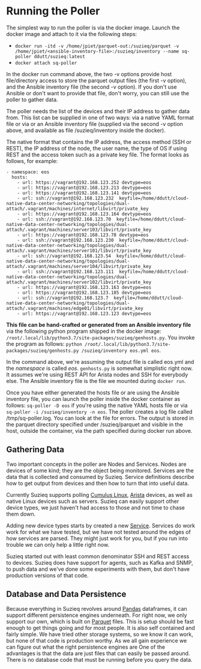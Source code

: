 # Running the Poller

The simplest way to run the poller is via the docker image.  Launch the docker image and attach to it via the following steps:
- ```docker run -itd -v /home/jpiet/parquet-out:/suzieq/parquet -v /home/jpiet/<ansible-inventory-file>:/suzieq/inventory --name sq-poller ddutt/suzieq:latest```
- ```docker attach sq-poller```

In the docker run command above, the two -v options provide host file/directory access to store the parquet output files (the first -v option), and the Ansible inventory file (the second -v option). If you don't use Ansible or don't want to provide that file, don't worry, you can still use the poller to gather data.

The poller needs the list of the devices and their IP address to gather data from. This list can be supplied in one of two ways: via a native YAML format file or via or an Ansible inventory file (supplied via the second -v option above, and available as file /suzieq/inventory inside the docker).

The native format that contains the IP address, the access method (SSH or REST), the IP address of the node, the user name, the type of OS if using REST and the access token such as a private key file. The format looks as follows, for example:
```
- namespace: eos
  hosts:
    - url: https://vagrant@192.168.123.252 devtype=eos
    - url: https://vagrant@192.168.123.213 devtype=eos
    - url: https://vagrant@192.168.123.141 devtype=eos
    - url: ssh://vagrant@192.168.123.232  keyfile=/home/ddutt/cloud-native-data-center-networking/topologies/dual-attach/.vagrant/machines/internet/libvirt/private_key
    - url: https://vagrant@192.168.123.164 devtype=eos
    - url: ssh://vagrant@192.168.123.70  keyfile=/home/ddutt/cloud-native-data-center-networking/topologies/dual-attach/.vagrant/machines/server103/libvirt/private_key
    - url: https://vagrant@192.168.123.78 devtype=eos
    - url: ssh://vagrant@192.168.123.230  keyfile=/home/ddutt/cloud-native-data-center-networking/topologies/dual-attach/.vagrant/machines/server101/libvirt/private_key
    - url: ssh://vagrant@192.168.123.54  keyfile=/home/ddutt/cloud-native-data-center-networking/topologies/dual-attach/.vagrant/machines/server104/libvirt/private_key
    - url: ssh://vagrant@192.168.123.111  keyfile=/home/ddutt/cloud-native-data-center-networking/topologies/dual-attach/.vagrant/machines/server102/libvirt/private_key
    - url: https://vagrant@192.168.123.163 devtype=eos
    - url: https://vagrant@192.168.123.185 devtype=eos
    - url: ssh://vagrant@192.168.123.7  keyfile=/home/ddutt/cloud-native-data-center-networking/topologies/dual-attach/.vagrant/machines/edge01/libvirt/private_key
    - url: https://vagrant@192.168.123.123 devtype=eos
```

**This file can be hand-crafted or generated from an Ansible inventory file** via the following python program shipped in the docker image: `/root/.local/lib/python3.7/site-packages/suzieq/genhosts.py`. You invoke the program as follows: 
`python /root/.local/lib/python3.7/site-packages/suzieq/genhosts.py /suzieq/inventory eos.yml eos`.

In the command above, we're assuming the output file is called eos.yml and the *namespace* is called *eos*. `genhosts.py` is somewhat simplistic right now. It assumes we're using REST API for Arista nodes and SSH for everybody else. The Ansible inventory file is the file we mounted during `docker run`.

Once you have either generated the hosts file or are using the Ansible inventory file, you can launch the poller inside the docker container as follows: `sq-poller -D eos` if you're using the native YAML hosts file or via `sq-poller -i /suzieq/inventory -n eos`. The poller creates a log file called /tmp/sq-poller.log. You can look at the file for errors. The output is stored in the parquet directory specified under /suzieq/parquet and visible in the host, outside the container, via the path specified during docker run above. 

## <a name='gathering-data'></a>Gathering Data
Two important concepts in the poller are Nodes and Services. Nodes are devices of some kind;
they are the object being monitored. Services are the data that is collected and consumed by Suzieq. 
Service definitions describe how to get output from devices and then how to turn that into useful data.

Currently Suzieq supports polling [Cumulus Linux](https://cumulusnetworks.com/), [Arista](https://www.arista.com/en/) devices, as well as native Linux devices such as servers. Suzieq can easily support other device types, we just haven't had access to those and not time to chase them down.

Adding new device types starts by created a new [Service](docs/service-file-format.md).
Services do work work for what we have tested, but we have not tested around the edges of how
services are parsed. 
They might just work for you, but if you run into trouble we can only help a little right now. 

Suzieq started out with least common denominator SSH and REST access to devices. 
Suzieq does have support for agents, such as Kafka and SNMP, to push data and we've done some experiments with them, but don't
have production versions of that code. 

## Database and Data Persistence

Because everything in Suzieq revolves around [Pandas](https://pandas.pydata.org/) dataframes, it can support different persistence engines underneath. For right now, we only support our own, which is built on [Parquet](https://parquet.apache.org/) files. 
This is setup should be fast enough to get things going and for most people. It is also self contained and fairly simple. 
We have tried other storage systems, so we know it can work, but none of that code is production worthy. As we all gain experience we can figure out what the right persistence engines are One of the advantages is that the data are just files that can easily be passed around. There is no database code that must be running before you query the data. 


